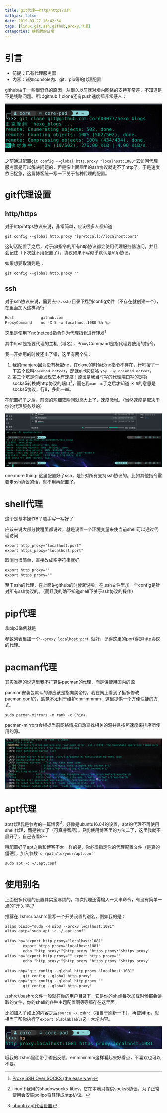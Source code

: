 ```yaml
---
title: git代理——http/https/ssh
mathjax: false
date: 2019-03-27 16:42:34
tags: [linux,git,ssh,github,proxy,代理]
categories: 瞎折腾的日常
---
```


# 引言

- 前提：已有代理服务器
- 内容：诸如console内、git、pip等的代理配置

github由于一些很奇怪的原因，从很久以前就对境内网络的支持非常差，不知道是不是线路问题。所以github上clone还有push速度都非常感人：

![速度感人](各类代理配置/1553676315809.png)

之前通过配置`git config --global http.proxy "localhost:1080"`去访问代理服务器是可以解决问题的，但是像上面图里的ssh协议就走不了http了，于是速度依旧捉急，这篇博客统一写一下关于各种代理的配置。

<!-- more -->

# git代理设置

## http/https

对于http/https协议来说，非常简单，应该很多人都知道

```shell
git config --global http.proxy "[protocal]://localhost:port"
```

这句话配置了之后，对于git指令的所有http协议都会使用代理服务器访问，并且会记住（下次就不用配置了），协议如果不写似乎默认是http协议。

如果想要取消则是：

```shell
git config --global http.proxy ""
```

## ssh

对于ssh协议来说，需要去`~/.ssh/`目录下找到config文件（不存在就创建一个），在里面加入这样两行

```
Host			github.com
ProxyCommand	nc -X 5 -x localhost:1080 %h %p
```

这里是使用了nc(netcat)指令作为代理指令进行转发[^1]

其中host是指要代理的主机（域名），ProxyCommand是指代理要使用的指令。

我一开始用的时候还出了错，这里有两个坑：

1. 我的manjaro因为没有标配nc，在clone的时候说nc指令不存在，行吧搜了一下这个包叫`openbsd-netcat`，那就gkd安装咯 `yay -Sy openbsd-netcat`。
2. 第二个坑是你会发现它木有速度！原因是我当时写的代理端口写的是将socks5转换成http协议的端口[^2]，而在我`man nc`了之后才知道`-X 5`的意思是socks5协议，行8，多此一举。

[^1]:[Proxy SSH Over SOCKS (the easy way)](https://www.mikeheijmans.com/sysadmin/2014/08/12/proxy-ssh-over-socks/)
[^2]: linux下我用的shadowsocks-libev，它在本地只提供socks5协议，为了正常使用会安装polipo将其转成http协议。

在配置好了之后，前面的短细软瞬间就高大上了，速度激增。（当然速度是取决于你的代理服务器的）

![速度惊人](各类代理配置/1553677775618.png)

one more thing: 这里配置好了ssh，是针对所有支持ssh协议的。比如其他指令需要走ssh协议的话，就不用再配置了。

# shell代理

这个是基本操作8？顺手写一写好了

应该来说大部分教程里都说过，就是设置一个环境变量来使当前shell可以通过代理访问

```shell
export http_proxy="localhost:port"
export https_proxy="localhost:port"
```

取消也很简单，直接改成空字符串就好

```shell
export http_proxy=""
export https_proxy=""
```

至于ssh的代理，在上面讲github的时候就说啦，在.ssh文件里加一个config是针对所有ssh协议的。（而且我的确不知道shell下关于ssh协议的操作）

# pip代理

拿pip3举例就是

参数列表里加一个`--proxy localhost:port `就好，记得这里的port得是http协议的代理。

# pacman代理

其实准确的说这里我不打算讲pacman的代理，而是讲使用国内的源

pacman安装包默认的源应该是指向美帝的。我在网上看到了挺多修改pacman.conf的，感觉不太利于维护emmmmmm，这里提供一个方便快捷的方式。

```shell
sudo pacman-mirrors -m rank -c China
```

pacman-mirrors会根据当前网络情况自动查找相关的源并且按照速度来排序所使用的源。

![pacman-mirrors](各类代理配置/1553681266951.png)

# apt代理

apt代理我是参考的一篇博客[^3]，好像是ubuntu16.04的设置，apt的代理不再使用shell代理，而是独立了（可真睿智啊）。只能使用博客里的方法二了，这里我就不展开了，自己去看8～

哦配置好了apt之后和博客不太一样的是，你必须指定你的代理配置文件（是真的僵硬），加入参数`-c /path/to/your/apt.conf`

```shell
sudo apt -c ~/.apt.conf
```



[^3]: [ubuntu apt代理设置](https://blog.csdn.net/u013063153/article/details/64440513)

# 使用别名

上面很多代理的设置其实蛮麻烦的，每次代理还得输入一大串命令，有没有简单一点的“开关”呢？

推荐在.zshrc/.bashrc里写一个开关设置的别名，例如我的是：

```shell
alias pip3p="sudo -H pip3 --proxy localhost:1081"
alias aptp="sudo apt -c ~/.apt.conf"

alias hp='export http_proxy="localhost:1081"
        export https_proxy="localhost:1081"
        echo "http_proxy:"$http_proxy "https_proxy:"$https_proxy'
alias np='export http_proxy="" export https_proxy=""
        echo "http_proxy:"$http_proxy "https_proxy "$https_proxy'

alias ghp='git config --global http.proxy "localhost:1081"
        git config --global http.proxy'
alias gnp='git config --global http.proxy ""
        git config --global http.proxy'
```

.zshrc/.bashrc文件一般就在你的用户目录下，它是你的shell每次加载时候都会读取的文件，你的shell的各种主题配置啊等等都存在这里面。

比如加入了如上的内容之后`source ~/.zshrc`（相当于刷新一下），再使用hp，就相当于帮你执行了`export blablablabla`这一大坨内容。

![示例](各类代理配置/1553681777402.png)

哦我的.zshrc里面带了输出反馈，emmmmmm这样看起来好看点，不喜欢也可以不要。